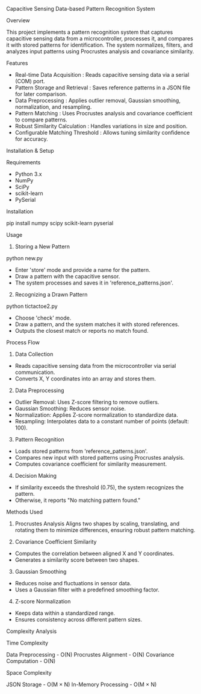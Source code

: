Capacitive Sensing Data-based Pattern Recognition System

Overview

This project implements a pattern recognition system that captures capacitive sensing data from a microcontroller, 
processes it, and compares it with stored patterns for identification. The system normalizes, filters, and analyzes input 
patterns using Procrustes analysis and covariance similarity.

Features
- Real-time Data Acquisition : Reads capacitive sensing data via a serial (COM) port.
- Pattern Storage and Retrieval : Saves reference patterns in a JSON file for later comparison.
- Data Preprocessing : Applies outlier removal, Gaussian smoothing, normalization, and resampling.
- Pattern Matching : Uses Procrustes analysis and covariance coefficient  to compare patterns.
- Robust Similarity Calculation : Handles variations in size and position.
- Configurable Matching Threshold : Allows tuning similarity confidence for accuracy.

Installation & Setup

Requirements
- Python 3.x
- NumPy
- SciPy
- scikit-learn
- PySerial

Installation

pip install numpy scipy scikit-learn pyserial


Usage

1. Storing a New Pattern

python new.py

- Enter 'store' mode and provide a name for the pattern.
- Draw a pattern with the capacitive sensor.
- The system processes and saves it in 'reference_patterns.json'.

2. Recognizing a Drawn Pattern

python tictactoe2.py

- Choose 'check' mode.
- Draw a pattern, and the system matches it with stored references.
- Outputs the closest match or reports no match found.

Process Flow

1. Data Collection
- Reads capacitive sensing data from the microcontroller via serial communication.
- Converts X, Y coordinates into an array and stores them.

2. Data Preprocessing
- Outlier Removal: Uses Z-score filtering to remove outliers.
- Gaussian Smoothing: Reduces sensor noise.
- Normalization: Applies Z-score normalization to standardize data.
- Resampling: Interpolates data to a constant number of points (default: 100).

3. Pattern Recognition
- Loads stored patterns from 'reference_patterns.json'.
- Compares new input with stored patterns using Procrustes analysis.
- Computes covariance coefficient for similarity measurement.

4. Decision Making
- If similarity exceeds the threshold (0.75), the system recognizes the pattern.
- Otherwise, it reports "No matching pattern found."

Methods Used

1. Procrustes Analysis
Aligns two shapes by scaling, translating, and rotating them to minimize differences, ensuring robust pattern matching.

2. Covariance Coefficient Similarity
- Computes the correlation between aligned X and Y coordinates.
- Generates a similarity score between two shapes.

3. Gaussian Smoothing
- Reduces noise and fluctuations in sensor data.
- Uses a Gaussian filter with a predefined smoothing factor.

4. Z-score Normalization
- Keeps data within a standardized range.
- Ensures consistency across different pattern sizes.

Complexity Analysis

Time Complexity

Data Preprocessing - O(N)
Procrustes Alignment - O(N)
Covariance Computation - O(N)

Space Complexity

JSON Storage - O(M × N)
In-Memory Processing - O(M × N)

